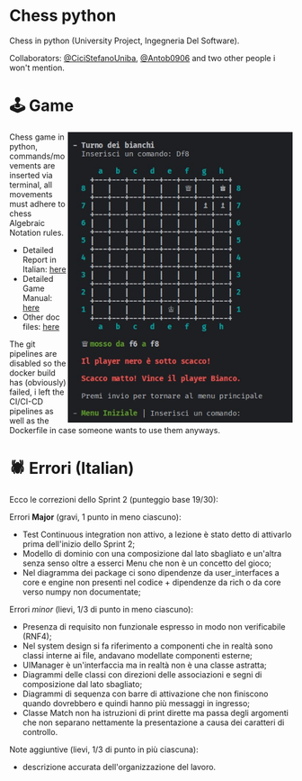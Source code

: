# Chess python
Chess in python (University Project, Ingegneria Del Software). 

Collaborators: [@CiciStefanoUniba](https://github.com/CiciStefanoUniba), [@Antob0906](https://github.com/Antob0906) and two other people i won't mention.

# 🕹 Game

<img align="right" src="docs/img/scacchi_win.jpg" width=400>

Chess game in python, commands/movements are inserted via terminal, all movements must adhere to chess Algebraic Notation rules.

- Detailed Report in Italian: [here](https://github.com/Hue-Jhan/Chess-python/blob/main/docs/Report.md)
- Detailed Game Manual: [here](https://github.com/Hue-Jhan/Chess-python/blob/main/docs/Manuale.md)
- Other doc files: [here](https://github.com/Hue-Jhan/Chess-python/tree/main/docs)

The git pipelines are disabled so the docker build has (obviously) failed, i left the CI/CI-CD pipelines as well as the Dockerfile in case someone wants to use them anyways.

# 🕷 Errori (Italian) 

Ecco le correzioni dello Sprint 2 (punteggio base 19/30):

Errori **Major** (gravi, 1 punto in meno ciascuno):
- Test Continuous integration non attivo, a lezione è stato detto di attivarlo prima dell'inizio dello Sprint 2;
- Modello di dominio con una composizione dal lato sbagliato e un'altra senza senso oltre a esserci Menu che non è un concetto del gioco;
- Nel diagramma dei package ci sono dipendenze da user_interfaces a core e engine non presenti nel codice +  dipendenze da rich o da core verso numpy non documentate;

Errori *minor* (lievi, 1/3 di punto in meno ciascuno):
- Presenza di requisito non funzionale espresso in modo non verificabile (RNF4);
- Nel system design si fa riferimento a componenti che in realtà sono classi interne ai file, andavano modellate componenti esterne;
- UIManager è un'interfaccia ma in realtà non è una classe astratta;
- Diagrammi delle classi con direzioni delle associazioni e segni di composizione dal lato sbagliato;
- Diagrammi di sequenza con barre di attivazione che non finiscono quando dovrebbero e quindi hanno più messaggi in ingresso;
- Classe Match non ha istruzioni di print dirette ma passa degli argomenti che non separano nettamente la presentazione a causa dei caratteri di controllo.

Note aggiuntive (lievi, 1/3 di punto in più ciascuna):
- descrizione accurata dell'organizzazione del lavoro.

  

